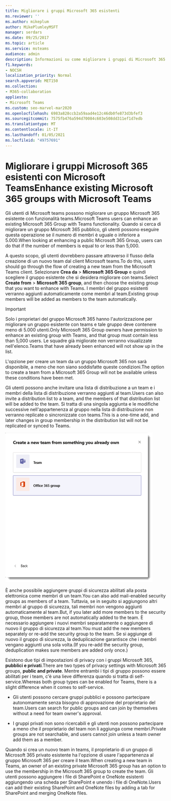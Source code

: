```yaml
---
title: Migliorare i gruppi Microsoft 365 esistenti
ms.reviewer: ''
ms.author: mikeplum
author: MikePlumleyMSFT
manager: serdars
ms.date: 09/25/2017
ms.topic: article
ms.service: msteams
audience: admin
description: Informazioni su come migliorare i gruppi di Microsoft 365 con Microsoft teams invitando una lista di distribuzione in un team, aggiungendo gruppi di sicurezza abilitati alla posta elettronica e altro ancora.
f1.keywords:
- NOCSH
localization_priority: Normal
search.appverid: MET150
ms.collection:
- M365-collaboration
appliesto:
- Microsoft Teams
ms.custom: seo-marvel-mar2020
ms.openlocfilehash: 6983a828ccb2a59aad4e12c46db0fe873d3bfef3
ms.sourcegitcommit: 7575fb476a594d70084c603e508dd311ef1d7edb
ms.translationtype: MT
ms.contentlocale: it-IT
ms.lasthandoff: 01/05/2021
ms.locfileid: "49757691"
---
```

<a name="enhance-existing-microsoft-365-groups-with-microsoft-teams"></a><span data-ttu-id="4e794-103">Migliorare i gruppi Microsoft 365 esistenti con Microsoft Teams</span><span class="sxs-lookup"><span data-stu-id="4e794-103">Enhance existing Microsoft 365 groups with Microsoft Teams</span></span>
=======================================================

<span data-ttu-id="4e794-104">Gli utenti di Microsoft teams possono migliorare un gruppo Microsoft 365 esistente con funzionalità teams.</span><span class="sxs-lookup"><span data-stu-id="4e794-104">Microsoft Teams users can enhance an existing Microsoft 365 Group with Teams functionality.</span></span> <span data-ttu-id="4e794-105">Quando si cerca di migliorare un gruppo Microsoft 365 pubblico, gli utenti possono eseguire questa operazione se il numero di membri è uguale o inferiore a 5.000.</span><span class="sxs-lookup"><span data-stu-id="4e794-105">When looking at enhancing a public Microsoft 365 Group, users can do that if the number of members is equal to or less than 5,000.</span></span>

<span data-ttu-id="4e794-106">A questo scopo, gli utenti dovrebbero passare attraverso il flusso della creazione di un nuovo team dal client Microsoft teams.</span><span class="sxs-lookup"><span data-stu-id="4e794-106">To do this, users should go through the flow of creating a new team from the Microsoft Teams client.</span></span> <span data-ttu-id="4e794-107">Selezionare **Crea da**  >  **Microsoft 365 Group** e quindi scegliere il gruppo esistente che si desidera migliorare con teams.</span><span class="sxs-lookup"><span data-stu-id="4e794-107">Select **Create from** > **Microsoft 365 group**, and then choose the existing group that you want to enhance with Teams.</span></span> <span data-ttu-id="4e794-108">I membri del gruppo esistenti verranno aggiunti automaticamente come membri al team.</span><span class="sxs-lookup"><span data-stu-id="4e794-108">Existing group members will be added as members to the team automatically.</span></span>

> [!IMPORTANT]
> <span data-ttu-id="4e794-109">Solo i proprietari del gruppo Microsoft 365 hanno l'autorizzazione per migliorare un gruppo esistente con teams e tale gruppo deve contenere meno di 5.000 utenti.</span><span class="sxs-lookup"><span data-stu-id="4e794-109">Only Microsoft 365 Group owners have permission to enhance an existing group with Teams, and that group must contain less than 5,000 users.</span></span> <span data-ttu-id="4e794-110">Le squadre già migliorate non verranno visualizzate nell'elenco.</span><span class="sxs-lookup"><span data-stu-id="4e794-110">Teams that have already been enhanced will not show up in the list.</span></span>
>
><span data-ttu-id="4e794-111">L'opzione per creare un team da un gruppo Microsoft 365 non sarà disponibile, a meno che non siano soddisfatte queste condizioni.</span><span class="sxs-lookup"><span data-stu-id="4e794-111">The option to create a team from a Microsoft 365 Group will not be available unless these conditions have been met.</span></span>

<span data-ttu-id="4e794-112">Gli utenti possono anche invitare una lista di distribuzione a un team e i membri della lista di distribuzione verranno aggiunti al team.</span><span class="sxs-lookup"><span data-stu-id="4e794-112">Users can also invite a distribution list to a team, and the members of that distribution list will be added to the team.</span></span> <span data-ttu-id="4e794-113">Si tratta di una singola aggiunta e le modifiche successive nell'appartenenza al gruppo nella lista di distribuzione non verranno replicate o sincronizzate con teams.</span><span class="sxs-lookup"><span data-stu-id="4e794-113">This is a one-time add, and later changes in group membership in the distribution list will not be replicated or synced to Teams.</span></span>

![Screenshot dell'opzione per creare un team da un gruppo Microsoft 365.](media/Enhance_Existing_Office_365_groups_with_Microsoft_Teams_image2.png)

<span data-ttu-id="4e794-115">È anche possibile aggiungere gruppi di sicurezza abilitati alla posta elettronica come membri di un team.</span><span class="sxs-lookup"><span data-stu-id="4e794-115">You can also add mail-enabled security groups as members of a team.</span></span> <span data-ttu-id="4e794-116">Tuttavia, se in seguito si aggiungono altri membri al gruppo di sicurezza, tali membri non vengono aggiunti automaticamente al team.</span><span class="sxs-lookup"><span data-stu-id="4e794-116">But, if you later add more members to the security group, those members are not automatically added to the team.</span></span> <span data-ttu-id="4e794-117">È necessario aggiungere i nuovi membri separatamente o aggiungere di nuovo il gruppo di sicurezza al team.</span><span class="sxs-lookup"><span data-stu-id="4e794-117">You must add the new members separately or re-add the security group to the team.</span></span> <span data-ttu-id="4e794-118">Se si aggiunge di nuovo il gruppo di sicurezza, la deduplicazione garantisce che i membri vengano aggiunti una sola volta.</span><span class="sxs-lookup"><span data-stu-id="4e794-118">(If you re-add the security group, deduplication makes sure members are added only once.)</span></span>

<span data-ttu-id="4e794-119">Esistono due tipi di impostazioni di privacy con i gruppi Microsoft 365, **pubblici e privati**.</span><span class="sxs-lookup"><span data-stu-id="4e794-119">There are two types of privacy settings with Microsoft 365 groups, **public and private**.</span></span> <span data-ttu-id="4e794-120">Mentre entrambi i tipi di gruppo possono essere abilitati per i team, c'è una lieve differenza quando si tratta di self-service.</span><span class="sxs-lookup"><span data-stu-id="4e794-120">Whereas both group types can be enabled for Teams, there is a slight difference when it comes to self-service.</span></span>

-   <span data-ttu-id="4e794-121">Gli utenti possono cercare gruppi pubblici e possono partecipare autonomamente senza bisogno di approvazione del proprietario del team.</span><span class="sxs-lookup"><span data-stu-id="4e794-121">Users can search for public groups and can join by themselves without a need for team owner's approval.</span></span>

-   <span data-ttu-id="4e794-122">I gruppi privati non sono ricercabili e gli utenti non possono partecipare a meno che il proprietario del team non li aggiunga come membri.</span><span class="sxs-lookup"><span data-stu-id="4e794-122">Private groups are not searchable, and users cannot join unless a team owner add them as a member.</span></span>

<span data-ttu-id="4e794-123">Quando si crea un nuovo team in teams, il proprietario di un gruppo di Microsoft 365 privato esistente ha l'opzione di usare l'appartenenza al gruppo Microsoft 365 per creare il team.</span><span class="sxs-lookup"><span data-stu-id="4e794-123">When creating a new team in Teams, an owner of an existing private Microsoft 365 group has an option to use the membership in the Microsoft 365 group to create the team.</span></span> <span data-ttu-id="4e794-124">Gli utenti possono aggiungere i file di SharePoint e OneNote esistenti aggiungendo una scheda per SharePoint e unendo i file di OneNote.</span><span class="sxs-lookup"><span data-stu-id="4e794-124">Users can add their existing SharePoint and OneNote files by adding a tab for SharePoint and merging OneNote files.</span></span>
